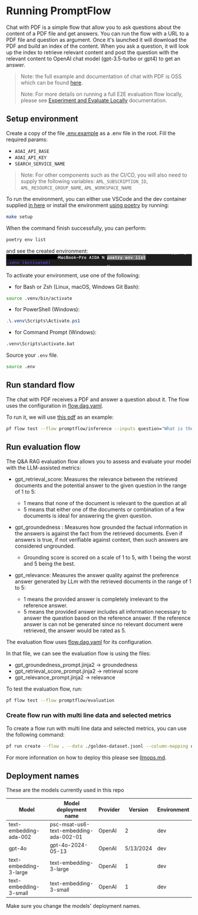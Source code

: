# Running PromptFlow

Chat with PDF is a simple flow that allow you to ask questions about the content of a PDF file and get answers.
You can run the flow with a URL to a PDF file and question as argument.
Once it's launched it will download the PDF and build an index of the content.
When you ask a question, it will look up the index to retrieve relevant content and post the question with the relevant content to OpenAI chat model (gpt-3.5-turbo or gpt4) to get an answer.

> Note: the full example and documentation of chat with PDF is OSS which can be found [here](https://github.com/microsoft/llmops-promptflow-template).
>
> Note: For more details on running a full E2E evaluation flow locally, please see [Experiment and Evaluate Locally](./experiment-evaluate-locally.md) documentation.

## Setup environment

Create a copy of the file [.env.example](https://github.com/gsk-tech/AIGA/tree/main/promptflow/chat_with_pdf/flows/standard/chat_with_pdf/.env.example) as a .env file in the root.
Fill the required params:

- `AOAI_API_BASE`
- `AOAI_API_KEY`
- `SEARCH_SERVICE_NAME`

> Note: For other components such as the CI/CD, you will also need to supply the following variables: `AML_SUBSCRIPTION_ID`, `AML_RESOURCE_GROUP_NAME`, `AML_WORKSPACE_NAME`

To run the environment, you can either use VSCode and the dev container supplied [in here](https://github.com/gsk-tech/AIGA/tree/main/.devcontainer)
or
install the environment [using poetry](https://python-poetry.org/docs/#installation) by running:

```bash
make setup
```

When the command finish successfully, you can perform:

```bash
poetry env list
```

and see the created environment:
![venv](assets/env.png)

To activate your environment, use one of the following:

- for Bash or Zsh (Linux, macOS, Windows Git Bash):

```bash
source .venv/bin/activate
```

- for PowerShell (Windows):

```powershell
.\.venv\Scripts\Activate.ps1
```

- for Command Prompt (Windows):

```bash
.venv\Scripts\activate.bat
```

Source your `.env` file.

```bash
source .env
```

## Run standard flow

The chat with PDF receives a PDF and answer a question about it.
The flow uses the configuration in [flow.dag.yaml](https://github.com/gsk-tech/AIGA/tree/main/promptflow/chat_with_pdf/flows/standard/flow.dag.yaml).

To run it, we will use [this pdf](https://arxiv.org/pdf/1810.04805.pdf) as an example:

```bash
pf flow test --flow promptflow/inference --inputs question="What is the name of the new language representation model introduced in the document?"
```

## Run evaluation flow

The Q&A RAG evaluation flow allows you to assess and evaluate your model with the LLM-assisted metrics:

- gpt_retrieval_score: Measures the relevance between the retrieved documents and the potential answer to the given question in the range of 1 to 5:

  - 1 means that none of the document is relevant to the question at all
  - 5 means that either one of the documents or combination of a few documents is ideal for answering the given question.

- gpt_groundedness : Measures how grounded the factual information in the answers is against the fact from the retrieved documents. Even if answers is true, if not verifiable against context, then such answers are considered ungrounded.

  - Grounding score is scored on a scale of 1 to 5, with 1 being the worst and 5 being the best.

- gpt_relevance: Measures the answer quality against the preference answer generated by LLm with the retrieved documents in the range of 1 to 5:

  - 1 means the provided answer is completely irrelevant to the reference answer.
  - 5 means the provided answer includes all information necessary to answer the question based on the reference answer. If the reference answer is can not be generated since no relevant document were retrieved, the answer would be rated as 5.

The evaluation flow uses [flow.dag.yaml](https://github.com/gsk-tech/AIGA/tree/main/promptflow/chat_with_pdf/flows/evaluation/flow.dag.yaml) for its configuration.

In that file, we can see the evaluation flow is using the files:

- gpt_groundedness_prompt.jinja2 -> groundedness
- gpt_retrieval_score_prompt.jinja2 -> retrieval score
- gpt_relevance_prompt.jinja2 -> relevance

To test the evaluation flow, run:

```bash
pf flow test --flow promptflow/evaluation
```

### Create flow run with multi line data and selected metrics

To create a flow run with multi line data and selected metrics, you can use the following command:

```bash
pf run create --flow . --data ./golden-dataset.jsonl --column-mapping question='${data.question}' answer='${data.answer}' documents='${data.documents}' metrics='gpt_groundedness' --stream
```

For more information on how to deploy this please see [llmops.md](llmops.md).

## Deployment names

These are the models currently used in this repo

| Model | Model deployment name | Provider | Version | Environment |
| ----- | --------------------- | -------- | ------- | ----------- |
| text-embedding-ada-002 | psc-msat-us6-text-embedding-ada-002-01 | OpenAI | 2 | dev |
| gpt-4o | gpt-4o-2024-05-13 | OpenAI | 5/13/2024 | dev |
| text-embedding-3-large | text-embedding-3-large | OpenAI | 1 | dev |
| text-embedding-3-small | text-embedding-3-small | OpenAI | 1 | dev |

Make sure you change the models' deployment names.
